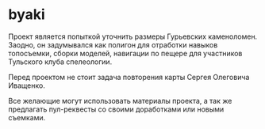 # byaki

Проект является попыткой уточнить размеры Гурьевских каменоломен. 
Заодно, он задумывался как полигон для отработки навыков топосъемки, сборки моделей, навигации по пещере для участников Тульского клуба спелеологии. 

Перед проектом не стоит задача повторения карты Сергея Олеговича Иващенко. 

Все желающие могут использовать материалы проекта, а так же предлагать пул-реквесты со своими доработками или новыми съемками. 